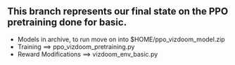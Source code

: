 ## This branch represents our final state on the PPO pretraining done for basic. 
- Models in archive, to run move on into $HOME/ppo_vizdoom_model.zip
- Training ==> ppo_vizdoom_pretraining.py
- Reward Modifications ==> vizdoom_env_basic.py
